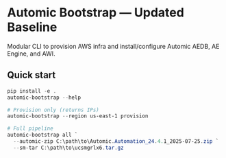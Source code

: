 # Automic Bootstrap — Updated Baseline

Modular CLI to provision AWS infra and install/configure Automic AEDB, AE Engine, and AWI.

## Quick start

```powershell
pip install -e .
automic-bootstrap --help

# Provision only (returns IPs)
automic-bootstrap --region us-east-1 provision

# Full pipeline
automic-bootstrap all `
  --automic-zip C:\path\to\Automic.Automation_24.4.1_2025-07-25.zip `
  --sm-tar C:\path\to\ucsmgrlx6.tar.gz
```
